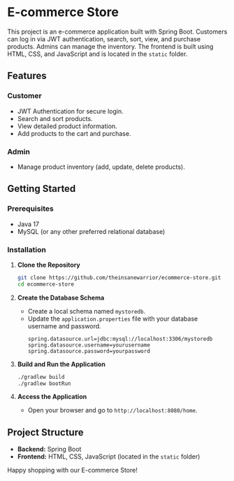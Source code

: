 # E-commerce Store

This project is an e-commerce application built with Spring Boot. Customers can log in via JWT authentication, search, sort, view, and purchase products. Admins can manage the inventory. The frontend is built using HTML, CSS, and JavaScript and is located in the `static` folder.

## Features

### Customer
- JWT Authentication for secure login.
- Search and sort products.
- View detailed product information.
- Add products to the cart and purchase.

### Admin
- Manage product inventory (add, update, delete products).

## Getting Started

### Prerequisites
- Java 17
- MySQL (or any other preferred relational database)

### Installation

1. **Clone the Repository**
    ```sh
    git clone https://github.com/theinsanewarrior/ecommerce-store.git
    cd ecommerce-store
    ```

2. **Create the Database Schema**
    - Create a local schema named `mystoredb`.
    - Update the `application.properties` file with your database username and password.
      ```properties
      spring.datasource.url=jdbc:mysql://localhost:3306/mystoredb
      spring.datasource.username=yourusername
      spring.datasource.password=yourpassword
      ```

3. **Build and Run the Application**
    ```sh
    ./gradlew build
    ./gradlew bootRun
    ```

4. **Access the Application**
    - Open your browser and go to `http://localhost:8080/home`.

## Project Structure

- **Backend:** Spring Boot
- **Frontend:** HTML, CSS, JavaScript (located in the `static` folder)

Happy shopping with our E-commerce Store!

